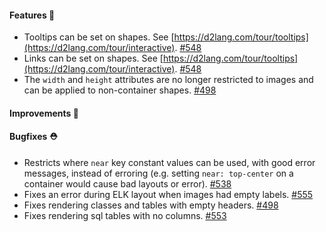 #### Features 🚀

- Tooltips can be set on shapes. See [https://d2lang.com/tour/tooltips](https://d2lang.com/tour/interactive). [#548](https://github.com/terrastruct/d2/pull/548)
- Links can be set on shapes. See [https://d2lang.com/tour/tooltips](https://d2lang.com/tour/interactive). [#548](https://github.com/terrastruct/d2/pull/548)
- The `width` and `height` attributes are no longer restricted to images and can be applied to non-container shapes. [#498](https://github.com/terrastruct/d2/pull/498)

#### Improvements 🧹

#### Bugfixes ⛑️

- Restricts where `near` key constant values can be used, with good error messages, instead of erroring (e.g. setting `near: top-center` on a container would cause bad layouts or error). [#538](https://github.com/terrastruct/d2/pull/538)
- Fixes an error during ELK layout when images had empty labels. [#555](https://github.com/terrastruct/d2/pull/555)
- Fixes rendering classes and tables with empty headers. [#498](https://github.com/terrastruct/d2/pull/498)
- Fixes rendering sql tables with no columns. [#553](https://github.com/terrastruct/d2/pull/553)
